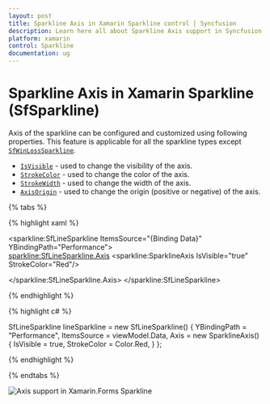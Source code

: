 ```yaml
---
layout: post
title: Sparkline Axis in Xamarin Sparkline control | Syncfusion
description: Learn here all about Sparkline Axis support in Syncfusion Xamarin Sparkline (SfSparkline) control and more.
platform: xamarin
control: Sparkline
documentation: ug
---
```


# Sparkline Axis in Xamarin Sparkline (SfSparkline)

Axis of the sparkline can be configured and customized using following properties. This feature is applicable for all the sparkline types except [`SfWinLossSparkline`](https://help.syncfusion.com/cr/xamarin/Syncfusion.SfSparkline.XForms.SfWinLossSparkline.html).

* [`IsVisible`](https://help.syncfusion.com/cr/xamarin/Syncfusion.SfSparkline.XForms.SparklineAxis.html#Syncfusion_SfSparkline_XForms_SparklineAxis_IsVisible) - used to change the visibility of the axis.
* [`StrokeColor`](https://help.syncfusion.com/cr/xamarin/Syncfusion.SfSparkline.XForms.SparklineAxis.html#Syncfusion_SfSparkline_XForms_SparklineAxis_StrokeColor) - used to change the color of the axis.
* [`StrokeWidth`](https://help.syncfusion.com/cr/xamarin/Syncfusion.SfSparkline.XForms.SparklineAxis.html#Syncfusion_SfSparkline_XForms_SparklineAxis_StrokeWidth) - used to change the width of the axis.
* [`AxisOrigin`](https://help.syncfusion.com/cr/xamarin/Syncfusion.SfSparkline.XForms.SparklineAxis.html#Syncfusion_SfSparkline_XForms_SparklineAxis_AxisOrigin) - used to change the origin (positive or negative) of the axis.

{% tabs %} 

{% highlight xaml %}

<sparkline:SfLineSparkline ItemsSource="{Binding Data}" 
                           YBindingPath="Performance">  
  <sparkline:SfLineSparkline.Axis>
    <sparkline:SparklineAxis IsVisible="true"
                             StrokeColor="Red"/>

  </sparkline:SfLineSparkline.Axis>
</sparkline:SfLineSparkline>

{% endhighlight %}

{% highlight c# %}

SfLineSparkline lineSparkline = new SfLineSparkline()
{
    YBindingPath = "Performance",
    ItemsSource = viewModel.Data,
    Axis = new SparklineAxis()
    {
        IsVisible = true,
        StrokeColor = Color.Red,
    }
};

{% endhighlight %}

{% endtabs %}

![Axis support in Xamarin.Forms Sparkline](sparkline_images/Axis.png)

